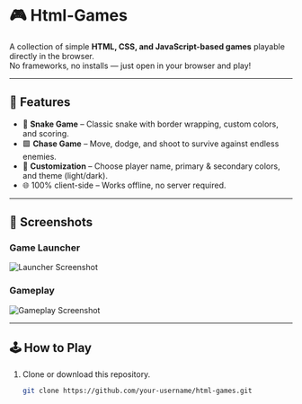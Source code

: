 # 🎮 Html-Games

A collection of simple **HTML, CSS, and JavaScript-based games** playable directly in the browser.  
No frameworks, no installs — just open in your browser and play!

---

## 🚀 Features
- 🐍 **Snake Game** – Classic snake with border wrapping, custom colors, and scoring.  
- 🟩 **Chase Game** – Move, dodge, and shoot to survive against endless enemies.  
- 🎨 **Customization** – Choose player name, primary & secondary colors, and theme (light/dark).  
- 🌐 100% client-side – Works offline, no server required.  

---

## 📸 Screenshots

### Game Launcher
![Launcher Screenshot](f34ec908-8e61-4f76-b02d-fbc7623fe0bf.png)

### Gameplay
![Gameplay Screenshot](c1a5a211-edf1-4871-9981-0b3117ee7fd7.png)

---

## 🕹️ How to Play
1. Clone or download this repository.
   ```bash
   git clone https://github.com/your-username/html-games.git
